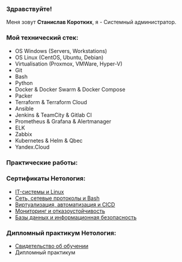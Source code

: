 ### Здравствуйте!

Меня зовут <b>Станислав Коротких</b>, я - Системный администратор.

### Мой технический стек:

- OS Windows (Servers, Workstations)
- OS Linux (CentOS, Ubuntu, Debian)
- Virtualisation (Proxmox, VMWare, Hyper-V)
- Git
- Bash
- Python
- Docker & Docker Swarm & Docker Compose
- Packer
- Terraform & Terraform Cloud
- Ansible
- Jenkins & TeamCity & Gitlab CI
- Prometheus & Grafana & Alertmanager
- ELK
- Zabbix
- Kubernetes & Helm & Qbec
- Yandex.Cloud

### Практические работы:

### Сертификаты Нетология:
- [IT-системы и Linux](https://github.com/Skason/Skason/blob/main/Documents/cert_IT-system%20and%20Linux.pdf)
- [Сеть, сетевые протоколы и Bash](https://github.com/Skason/Skason/blob/main/Documents/cert_Network%2C%20network%20protocols%20and%20Bash.pdf)
- [Виртуализация, автоматизация и CICD](https://github.com/Skason/Skason/blob/main/Documents/cert_Virtualization%2C%20automatization%20and%20CICD.pdf)
- [Мониторинг и отказоустойчивость](https://github.com/Skason/Skason/blob/main/Documents/cert_Monitoring%20and%20fault%20tolerance.pdf)
- [Базы данных и информационная безопасность](https://github.com/Skason/Skason/blob/main/Documents/cert_Data%20base.pdf)

### Дипломный практикум Нетология:
- [Свидетельство об обучении](https://github.com/Skason/Skason/blob/main/Documents/Diplom.pdf)
- Дипломный практикум
